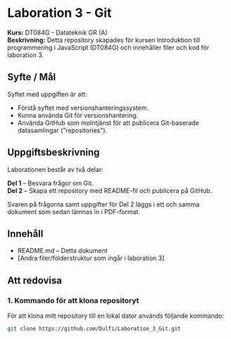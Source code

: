# Laboration 3 - Git
**Kurs:** DT084G - Datateknik GR (A)  
**Beskrivning:** Detta repository skapades för kursen Introduktion till programmering i JavaScript (DT084G) och innehåller filer och kod för laboration 3.

## Syfte / Mål
Syftet med uppgiften är att:  
- Förstå syftet med versionshanteringssystem.  
- Kunna använda Git för versionshantering.  
- Använda GitHub som molntjänst för att publicera Git-baserade datasamlingar ("repositories").  

## Uppgiftsbeskrivning
Laborationen består av två delar:  

**Del 1** – Besvara frågor om Git.  
**Del 2** – Skapa ett repository med README-fil och publicera på GitHub.  

Svaren på frågorna samt uppgifter för Del 2 läggs i ett och samma dokument som sedan lämnas in i PDF-format.

## Innehåll
- README.md – Detta dokument  
- [Andra filer/folderstruktur som ingår i laboration 3]  

## Att redovisa

### 1. Kommando för att klona repositoryt
För att klona mitt repository till en lokal dator används följande kommando:
```bash
git clone https://github.com/Dulfi/Laboration_3_Git.git
